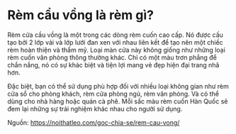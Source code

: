 # Rèm cầu vồng là rèm gì?
Rèm cửa cầu vồng là một trong các dòng rèm cuốn cao cấp. Nó được cấu tạo bởi 2 lớp vải và lớp lưới đan xen với nhau liên kết để tạo nên một chiếc rèm hoàn thiện và thẩm mỹ. Loại màn cửa này không giống như những loại rèm cuốn văn phòng thông thường khác. Chỉ có một màu trơn phẳng để chắn nắng, nó có sự khác biệt và tiện lợi mang vẻ đẹp hiện đại trang nhã hơn.

Đặc biệt, bạn có thể sử dụng phù hợp đối với nhiều loại không gian như rèm cửa sổ cho phòng khách, rèm cửa phòng ngủ, rèm văn phòng. Và có thể dùng cho nhà hàng hoặc quán cà phê. Mỗi sắc màu rèm cuốn Hàn Quốc sẽ đem lại những sự trải nghiệm khác nhau cho người sử dụng.

Nguồn: https://noithatleo.com/goc-chia-se/rem-cau-vong/
